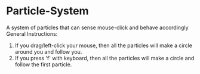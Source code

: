 # Particle-System
A system of particles that can sense mouse-click and behave accordingly
General Instructions:
1. If you drag/left-click your mouse, then all the particles will make a circle around you and follow you.
2. If you press 'f' with keyboard, then all the particles will make a circle and follow the first particle.
